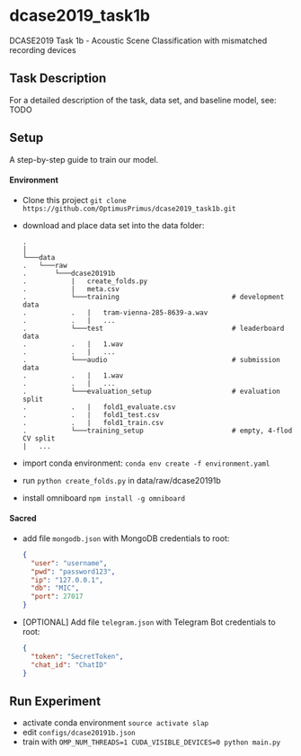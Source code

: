 # dcase2019_task1b
DCASE2019 Task 1b - Acoustic Scene Classification with mismatched recording devices 


## Task Description

For a detailed description of the task, data set, and baseline model, see:
TODO

## Setup

A step-by-step guide to train our model.

#### Environment

- Clone this project 
    `git clone https://github.com/OptimusPrimus/dcase2019_task1b.git`
- download and place data set into the data folder:
    ```
    .
    │
    └───data
    .   └───raw
    .       └───dcase20191b
    .           |   create_folds.py
    .           |   meta.csv 
    .           └───training                            # development data
    .           .   |   tram-vienna-285-8639-a.wav
    .           .   |   ...
    .           └───test                                # leaderboard data
    .           .   |   1.wav
    .           .   |   ...
    .           └───audio                               # submission data
    .           .   |   1.wav
    .           .   |   ...
    .           └───evaluation_setup                    # evaluation split
    .           .   |   fold1_evaluate.csv 
    .           .   |   fold1_test.csv
    .           .   |   fold1_train.csv
    .           └───training_setup                      # empty, 4-flod CV split
    |   ...
    
    ```

- import conda environment: `conda env create -f environment.yaml`
- run `python create_folds.py` in data/raw/dcase20191b
- install omniboard `npm install -g omniboard`

#### Sacred

- add file `mongodb.json` with MongoDB credentials to root: 
    ```json
    {
      "user": "username",
      "pwd": "password123",
      "ip": "127.0.0.1",
      "db": "MIC",
      "port": 27017
    }
    ```
- [OPTIONAL] Add file `telegram.json` with Telegram Bot credentials to root: 
    ```json
    {
      "token": "SecretToken",
      "chat_id": "ChatID"
    }
    ```




## Run Experiment
- activate conda environment `source activate slap`
- edit `configs/dcase20191b.json`
- train with `OMP_NUM_THREADS=1 CUDA_VISIBLE_DEVICES=0 python main.py`



